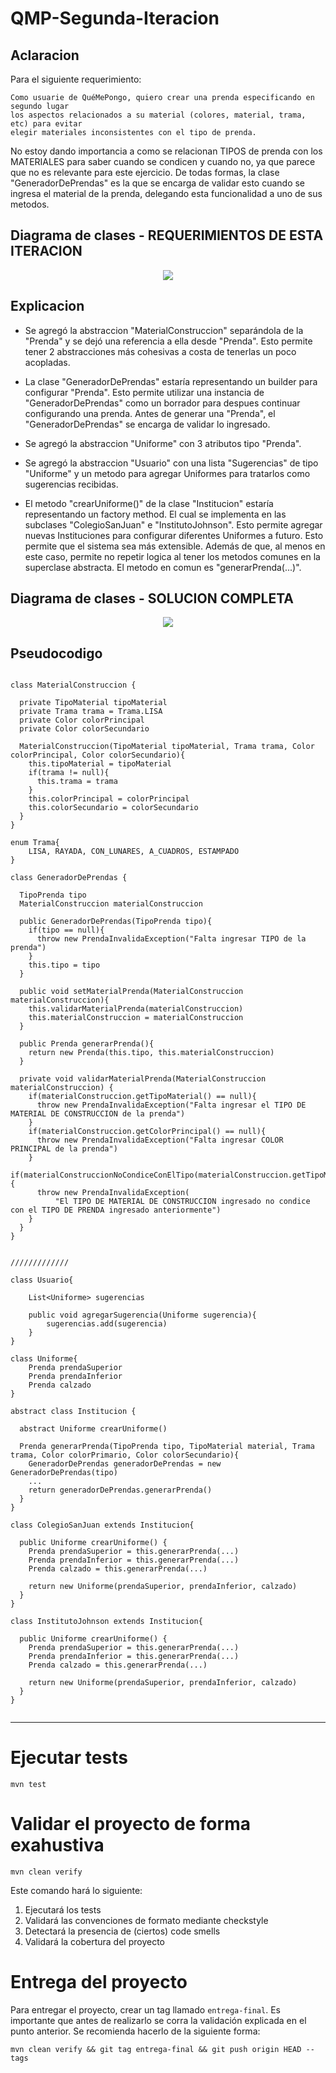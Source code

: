 # QMP-Segunda-Iteracion

## Aclaracion

Para el siguiente requerimiento:

~~~
Como usuarie de QuéMePongo, quiero crear una prenda especificando en segundo lugar 
los aspectos relacionados a su material (colores, material, trama, etc) para evitar 
elegir materiales inconsistentes con el tipo de prenda.
~~~

No estoy dando importancia a como se relacionan TIPOS de prenda con los MATERIALES para saber cuando se condicen y cuando no, 
ya que parece que no es relevante para este ejercicio. De todas formas, la clase "GeneradorDePrendas" es la que se 
encarga de validar esto cuando se ingresa el material de la prenda, delegando esta funcionalidad a uno de sus metodos.



## Diagrama de clases - REQUERIMIENTOS DE ESTA ITERACION

<p align="center"> 
<img src="diagramas/QMP-Segunda-Iteracion-resumido.png">
</p>

## Explicacion

* Se agregó la abstraccion "MaterialConstruccion" separándola de la "Prenda" y se dejó una referencia a ella desde "Prenda". 
  Esto permite tener 2 abstracciones más cohesivas a costa de tenerlas un poco acopladas.
  

* La clase "GeneradorDePrendas" estaría representando un builder para configurar "Prenda". Esto permite utilizar una 
  instancia de "GeneradorDePrendas" como un borrador para despues continuar configurando una prenda. 
  Antes de generar una "Prenda", el "GeneradorDePrendas" se encarga de validar lo ingresado.


* Se agregó la abstraccion "Uniforme" con 3 atributos tipo "Prenda".


* Se agregó la abstraccion "Usuario" con una lista "Sugerencias" de tipo "Uniforme" y un metodo para agregar Uniformes
  para tratarlos como sugerencias recibidas.


* El metodo "crearUniforme()" de la clase "Institucion" estaría representando un factory method. 
  El cual se implementa en las subclases "ColegioSanJuan" e "InstitutoJohnson". Esto permite agregar 
  nuevas Instituciones para configurar diferentes Uniformes a futuro. Esto permite que el sistema sea más extensible. 
  Además de que, al menos en este caso, permite no repetir logica al tener los metodos comunes en la superclase abstracta.
  El metodo en comun es "generarPrenda(...)".
  

## Diagrama de clases - SOLUCION COMPLETA

<p align="center"> 
<img src="diagramas/QMP-Segunda-Iteracion.png">
</p>


## Pseudocodigo

~~~

class MaterialConstruccion {

  private TipoMaterial tipoMaterial
  private Trama trama = Trama.LISA
  private Color colorPrincipal
  private Color colorSecundario

  MaterialConstruccion(TipoMaterial tipoMaterial, Trama trama, Color colorPrincipal, Color colorSecundario){
    this.tipoMaterial = tipoMaterial
    if(trama != null){
      this.trama = trama
    }
    this.colorPrincipal = colorPrincipal
    this.colorSecundario = colorSecundario
  }
}

enum Trama{
    LISA, RAYADA, CON_LUNARES, A_CUADROS, ESTAMPADO
}

class GeneradorDePrendas {

  TipoPrenda tipo
  MaterialConstruccion materialConstruccion

  public GeneradorDePrendas(TipoPrenda tipo){
    if(tipo == null){
      throw new PrendaInvalidaException("Falta ingresar TIPO de la prenda")
    }
    this.tipo = tipo
  }
  
  public void setMaterialPrenda(MaterialConstruccion materialConstruccion){
    this.validarMaterialPrenda(materialConstruccion)
    this.materialConstruccion = materialConstruccion
  }
  
  public Prenda generarPrenda(){
    return new Prenda(this.tipo, this.materialConstruccion)
  }

  private void validarMaterialPrenda(MaterialConstruccion materialConstruccion) {
    if(materialConstruccion.getTipoMaterial() == null){
      throw new PrendaInvalidaException("Falta ingresar el TIPO DE MATERIAL DE CONSTRUCCION de la prenda")
    }
    if(materialConstruccion.getColorPrincipal() == null){
      throw new PrendaInvalidaException("Falta ingresar COLOR PRINCIPAL de la prenda")
    }
    if(materialConstruccionNoCondiceConElTipo(materialConstruccion.getTipoMaterial())){
      throw new PrendaInvalidaException(
          "El TIPO DE MATERIAL DE CONSTRUCCION ingresado no condice con el TIPO DE PRENDA ingresado anteriormente")
    }
  }
}


/////////////

class Usuario{
    
    List<Uniforme> sugerencias
    
    public void agregarSugerencia(Uniforme sugerencia){
        sugerencias.add(sugerencia)
    }
}

class Uniforme{
    Prenda prendaSuperior
    Prenda prendaInferior
    Prenda calzado
}

abstract class Institucion {

  abstract Uniforme crearUniforme()

  Prenda generarPrenda(TipoPrenda tipo, TipoMaterial material, Trama trama, Color colorPrimario, Color colorSecundario){
    GeneradorDePrendas generadorDePrendas = new GeneradorDePrendas(tipo)
    ...
    return generadorDePrendas.generarPrenda()
  }
}

class ColegioSanJuan extends Institucion{

  public Uniforme crearUniforme() {
    Prenda prendaSuperior = this.generarPrenda(...)
    Prenda prendaInferior = this.generarPrenda(...)
    Prenda calzado = this.generarPrenda(...)
    
    return new Uniforme(prendaSuperior, prendaInferior, calzado)
  }
}

class InstitutoJohnson extends Institucion{

  public Uniforme crearUniforme() {
    Prenda prendaSuperior = this.generarPrenda(...)
    Prenda prendaInferior = this.generarPrenda(...)
    Prenda calzado = this.generarPrenda(...)

    return new Uniforme(prendaSuperior, prendaInferior, calzado)
  }
}


~~~

---


# Ejecutar tests

```
mvn test
```

# Validar el proyecto de forma exahustiva

```
mvn clean verify
```

Este comando hará lo siguiente:

 1. Ejecutará los tests
 2. Validará las convenciones de formato mediante checkstyle
 3. Detectará la presencia de (ciertos) code smells
 4. Validará la cobertura del proyecto

# Entrega del proyecto

Para entregar el proyecto, crear un tag llamado `entrega-final`. Es importante que antes de realizarlo se corra la validación
explicada en el punto anterior. Se recomienda hacerlo de la siguiente forma:

```
mvn clean verify && git tag entrega-final && git push origin HEAD --tags
```

